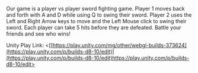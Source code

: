 Our game is a player vs player sword fighting game. 
Player 1 moves back and forth with A and D while using Q to swing their sword. 
Player 2 uses the Left and Right Arrow keys to move and the Left Mouse click to swing their sword.
Each player can take 5 hits before they are defeated.
Battle your friends and see who wins!

Unity Play Link:
<[[https://play.unity.com/mg/other/webgl-builds-373624](https://play.unity.com/p/builds-d8-10/edit)](https://play.unity.com/p/builds-d8-10/edit)https://play.unity.com/p/builds-d8-10/edit>
